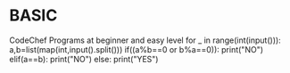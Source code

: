# BASIC
CodeChef Programs at beginner and easy level
for _ in range(int(input())):
	a,b=list(map(int,input().split()))
	if((a%b==0 or b%a==0)):
		print("NO")
	elif(a==b):
		print("NO")
	else:
		print("YES")
